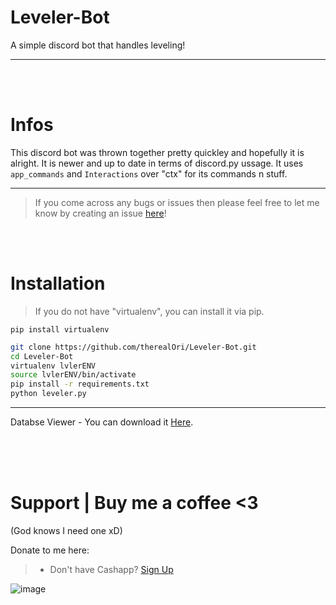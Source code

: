 # Leveler-Bot
A simple discord bot that handles leveling!
__ __

<br>
<br>


# Infos
This discord bot was thrown together pretty quickley and hopefully it is alright. It is newer and up to date in terms of discord.py ussage. It uses `app_commands` and `Interactions` over "ctx" for its commands n stuff. 
__ __
> If you come across any bugs or issues then please feel free to let me know by creating an issue [here](https://github.com/therealOri/Leveler-Bot/issues/new)!


<br>
<br>

# Installation
> If you do not have "virtualenv", you can install it via pip.
```mkd
pip install virtualenv
```

```zsh
git clone https://github.com/therealOri/Leveler-Bot.git
cd Leveler-Bot
virtualenv lvlerENV
source lvlerENV/bin/activate
pip install -r requirements.txt
python leveler.py
```
__ __
Databse Viewer - You can download it [Here](https://sqlitebrowser.org/).


<br />
<br />
<br />

# Support  |  Buy me a coffee <3
(God knows I need one xD)

Donate to me here:
> - Don't have Cashapp? [Sign Up](https://cash.app/app/TKWGCRT)

![image](https://user-images.githubusercontent.com/45724082/158000721-33c00c3e-68bb-4ee3-a2ae-aefa549cfb33.png)
